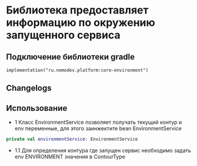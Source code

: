 # Библиотека предоставляет информацию по окружению запущенного сервиса

## Подключение библиотеки gradle
    
    implementation("ru.nemodev.platform:core-environment")

## Changelogs


## Использование
- 1 Класс EnvironmentService позволяет получать текущий контур и env переменные, для этого заинжектите bean EnvironmentService
``` kotlin
private val environmentService: EnvironmentService
```
- 1.1 Для определения контура где запущен сервис необходимо задать env ENVIRONMENT значения в ContourType
